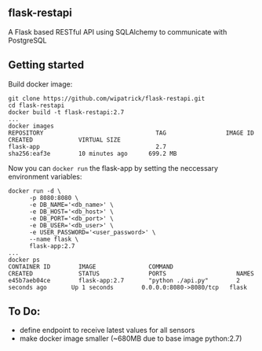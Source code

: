 ## flask-restapi
A Flask based RESTful API using SQLAlchemy to communicate with PostgreSQL

## Getting started
Build docker image:
```
git clone https://github.com/wipatrick/flask-restapi.git
cd flask-restapi
docker build -t flask-restapi:2.7
...
docker images
REPOSITORY                                TAG                 IMAGE ID            CREATED             VIRTUAL SIZE
flask-app                                 2.7                 sha256:eaf3e        10 minutes ago      699.2 MB
```
Now you can ```docker run``` the flask-app by setting the neccessary environment variables:
```
docker run -d \
      -p 8080:8080 \
      -e DB_NAME='<db_name>' \
      -e DB_HOST='<db_host>' \
      -e DB_PORT='<db_port>' \
      -e DB_USER='<db_user>' \
      -e USER_PASSWORD='<user_password>' \
      --name flask \
      flask-app:2.7
...
docker ps
CONTAINER ID        IMAGE               COMMAND                  CREATED             STATUS              PORTS                    NAMES
e45b7aeb04ce        flask-app:2.7       "python ./api.py"        2 seconds ago       Up 1 seconds        0.0.0.0:8080->8080/tcp   flask
```

## To Do:
* define endpoint to receive latest values for all sensors
* make docker image smaller (~680MB due to base image python:2.7)
